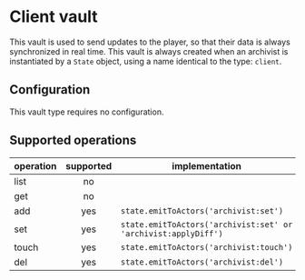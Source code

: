 # Client vault

This vault is used to send updates to the player, so that their data is always synchronized in real
time. This vault is always created when an archivist is instantiated by a `State` object, using a
name identical to the type: `client`.

## Configuration

This vault type requires no configuration.

## Supported operations

operation | supported | implementation
----------|:---------:|---------------
list      | no        |
get       | no        |
add       | yes       | `state.emitToActors('archivist:set')`
set       | yes       | `state.emitToActors('archivist:set' or 'archivist:applyDiff')`
touch     | yes       | `state.emitToActors('archivist:touch')`
del       | yes       | `state.emitToActors('archivist:del')`
